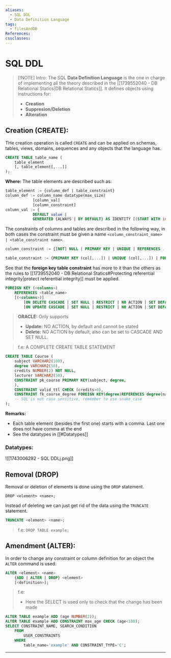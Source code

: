 ```yaml
---
aliases:
  - SQL DDL
  - Data Definition Language
tags:
  - filesAndDB
References: 
cssclasses:
---
```

# SQL DDL

> [!NOTE] Intro: 
> The SQL **Data Definition Language** is the one in charge of implementing all the theory described in the [[1739552040 - DB Relational Statics|DB Relational Statics]]. 
> It defines objects using instructions for: 
> + **Creation**
> + **Suppresion/Deletion**
> + **Alteration**

## Creation (CREATE):
THe creation operation is called `CREATE` and can be applied on schemas, tables, views, domains, sequences and any objects that the language has. 

```SQL
CREATE TABLE table_name (
	table_element 
	[, table_element[,...]]
);
```

**Where:**
The table elements are described such as:
```SQL
table_element := {column_def | table_constraint}
column_def := column_name datatype(max_size)
			[column_val]
			[column_constraint]
column_val := {
			DEFAULT value | 
			GENERATED {ALWAYS | BY DEFAULT} AS IDENTITY [(START WITH int [,INCREMENT BY int])]}
```

The constraints of columns and tables are described in the following way, in both cases the constraint must be given a name `<column_constraint_name> | <table_constraint name>`.
```SQL
column_constraint := {[NOT] NULL | PRIMARY KEY | UNIQUE | REFERENCES ... | CHECK (...)} [STATE {ENABLE | DISABLE}]
```

```SQL
table_constraint := {PRIMARY KEY (col[,...]) | UNIQUE (col[,...]) | FOREIGN KEY (col[,...]) REFERENCES ... | CHECK (...)} [STATE {ENABLE|DISABLE}]
```

See that the **foreign key table constraint** has more to it than the others as the rules to [[1739552040 - DB Relational Statics#Protecting referential integrity|protect referential integrity]] must be applied.
```SQL
FOREIGN KEY (<columns>)
	REFERENCES <table_name>
	[(<columns>)]
		[ON DELETE CASCADE | SET NULL | RESTRICT | NO ACTION | SET DEFAULT]
		[ON UPDATE CASCADE | SET NULL | RESTRICT | NO ACTION | SET DEFAULT]
```
> **ORACLE:** Only supports
> + **Update:** NO ACTION, by default and cannot be stated
> + **Delete:** NO ACTION by default, also can be set to CASCADE AND SET NULL.


>f.e: A COMPLETE CREATE TABLE STATEMENT
```SQL
CREATE TABLE Course ( 
	subject VARCHAR2(100),
	degree VARCHAR2(50),
	credits NUMBER(2) NOT NULL,
	lecturer VARCHAR2(50),
	CONSTRAINT pk_course PRIMARY KEY(subject, degree,
	),
	CONSTRAINT valid_ttl CHECK (credits>0),
	CONSTRAINT fk_course_degree FOREIGN KEY(degree)REFERENCES degree(name) ); 
	-- SQL is not case sensitive, remember to use snake_case
);
```


**Remarks:**
+ Each table element (besides the first one) starts with a comma. Last one does not have comma at the end
+ See the datatypes in [[#Datatypes]]

###  Datatypes:
![[1743006292 - SQL DDLj.png]]


## Removal (DROP)
Removal or deletion of elements is done using the `DROP` statement.
```
DROP <element> <name>;
```
Instead of deleting we can just get rid of the data using the `TRUNCATE` statement.
```SQL
TRUNCATE <element> <name>;
```

> f.e: `DROP TABLE example;`

## Amendment (ALTER):
In order to change any constraint or column definition for an object the `ALTER` command is used. 
```SQL
ALTER <element> <name>
	{ADD | ALTER | DROP} <element>
	[<definition>];
```
>f.e:
>+ Here the SELECT is used only to check that the change has been made 
```SQL
ALTER TABLE example ADD (age NUMBER(2)); 
ALTER TABLE example ADD CONSTRAINT max_age CHECK (age<100);
SELECT CONSTRAINT_NAME, SEARCH_CONDITION 
	FROM 
		USER_CONSTRAINTS 
	WHERE 
		table_name='example' AND CONSTRAINT_TYPE='C';
```

***